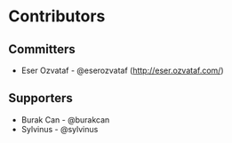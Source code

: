 # Contributors

## Committers

* Eser Ozvataf - @eserozvataf (http://eser.ozvataf.com/)

## Supporters

* Burak Can - @burakcan
* Sylvinus - @sylvinus
